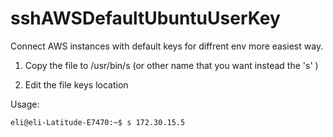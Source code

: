 # sshAWSDefaultUbuntuUserKey

Connect AWS instances with default keys for diffrent env more easiest way. 


1) Copy the file to /usr/bin/s (or other name that you want instead the 's' )

2) Edit the file keys location


Usage:

````eli@eli-Latitude-E7470:~$ s 172.30.15.5````
